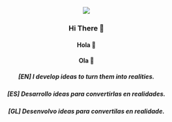 <p align = "center"><img src = "https://github-widgetbox.vercel.app/api/profile?username=abrahampo1&data=followers,repositories,stars,commits"></p>


### <p align = "center">Hi There 👋</p>
#### <p align = "center">Hola 👋</p>
#### <p align = "center">Ola 👋</p>


##### <p align = "center">[EN] I develop ideas to turn them into realities.</p>
##### <p align = "center">[ES] Desarrollo ideas para convertirlas en realidades.</p>
##### <p align = "center">[GL] Desenvolvo ideas para convertilas en realidade.</p>


